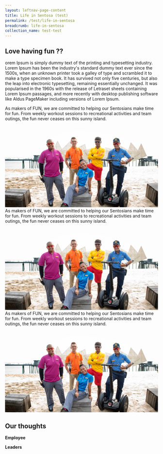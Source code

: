 ```yaml
---
layout: leftnav-page-content
title: Life in Sentosa (test)
permalink: /test/life-in-sentosa
breadcrumb: life-in-sentosa
collection_name: test-test
---
```

## Love having fun ??
orem Ipsum is simply dummy text of the printing and typesetting industry. Lorem Ipsum has been the industry's standard dummy text ever since the 1500s, when an unknown printer took a galley of type and scrambled it to make a type specimen book. It has survived not only five centuries, but also the leap into electronic typesetting, remaining essentially unchanged. It was popularised in the 1960s with the release of Letraset sheets containing Lorem Ipsum passages, and more recently with desktop publishing software like Aldus PageMaker including versions of Lorem Ipsum.

  <section class="contain">
    <div class="one">
      As makers of FUN, we are committed to helping our Sentosians make time for fun. From weekly workout sessions to recreational             activities and team outings, the fun never ceases on this sunny island.
    </div>
    <div class="two">
      <img src="images/test/testimage.jpg" alt="Group Photo">
    </div>
    <div class="three">
      As makers of FUN, we are committed to helping our Sentosians make time for fun. From weekly workout sessions to recreational             activities and team outings, the fun never ceases on this sunny island.
    </div>
  </section>
  <section class="contain">
    <div class="four">
    <img src="images/test/testimage.jpg" alt="Group Photo">
    </div>
    <div class="five">
      As makers of FUN, we are committed to helping our Sentosians make time for fun. From weekly workout sessions to recreational             activities and team outings, the fun never ceases on this sunny island.
    </div>
    <div class="six">
    <img src="images/test/testimage.jpg" alt="Group Photo">
    </div>
  </section>

## Our thoughts
**Employee**
  
**Leaders**
  
